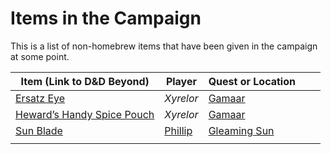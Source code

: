 # Items in the Campaign

This is a list of non-homebrew items that have been given in the campaign at some point.

|Item (Link to D&D Beyond)|Player|Quest or Location|||
|-------------------------|------|-----------------|--|--|
|[Ersatz Eye](https://www.dndbeyond.com/magic-items/ersatz-eye)|*Xyrelor*|[Gamaar](..\Locations\Gamaar.md)|||
|[ Heward’s Handy Spice Pouch](https://www.dndbeyond.com/magic-items/hewards-handy-spice-pouch)|*Xyrelor*|[Gamaar](..\Locations\Gamaar.md)|||
|[Sun Blade](https://www.dndbeyond.com/magic-items/sun-blade)|[Phillip](..\Phillip.md)|[Gleaming Sun](..\Locations\Gleaming%20Sun.md)|||
||||||
